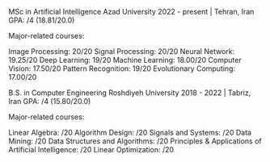 MSc in Artificial Intelligence
Azad University
2022 - present | Tehran, Iran
GPA: /4 (18.81/20.0)

Major-related courses:

Image Processing: 20/20
Signal Processing: 20/20
Neural Network: 19.25/20
Deep Learning: 19/20
Machine Learning: 18.00/20
Computer Vision: 17.50/20
Pattern Recognition: 19/20
Evolutionary Computing: 17.00/20


B.S. in Computer Engineering
Roshdiyeh University
2018 - 2022 | Tabriz, Iran
GPA: /4 (15.80/20.0)

Major-related courses:

Linear Algebra: /20
Algorithm Design: /20
Signals and Systems: /20
Data Mining: /20
Data Structures and Algorithms: /20
Principles & Applications of Artificial Intelligence: /20
Linear Optimization: /20

